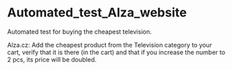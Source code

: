 # Automated_test_Alza_website
Automated test for buying the cheapest television.

Alza.cz: 
Add the cheapest product from the Television category to your cart, verify that it is there (in the cart) and that if you increase the number to 2 pcs, its price will be doubled. 
